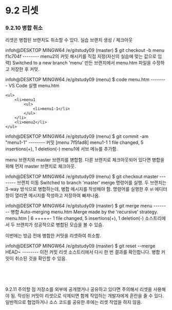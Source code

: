 # 9.2 리셋

### 9.2.10 병합 취소
리셋은 병합된 브랜치도 취소할 수 있다.
실습
브랜치 생성 / 체크아웃


infoh@DESKTOP MINGW64 /e/gitstudy09 (master)
$ git checkout -b menu f1c704f -------- menu2의 커밋 해시키를 직접 지정(자신의 실습에 맞는 값으로 입력)
Switched to a new branch 'menu'
만든 브랜치에서 menu.htm 파일을 수정하고 저장한 후 커밋.

infoh@DESKTOP MINGW64 /e/gitstudy09 (menu)
$ code menu.htm -------- VS Code 실행
menu.htm
```
<ul>
    <li>menu1
        <ul>
            <li>menu1-1</li>
        </ul>
    </li>
    <li>menu2</li>
</ul>
```
infoh@DESKTOP MINGW64 /e/gitstudy09 (menu)
$ git commit -am "menu1-1" -------- 커밋
[menu 7f5fad8] menu1-1
 1 file changed, 5 insertions(+), 1 deletion(-)
menu1에 서브 메뉴를 추가함.



menu 브랜치와 master 브랜치를 병합함. 다른 브랜치로 체크아웃되어 있다면 병합을 위해 먼저 master 브랜치로 체크아웃.

infoh@DESKTOP MINGW64 /e/gitstudy09 (menu)
$ git checkout master -------- 브랜치 이동
Switched to branch 'master'
merge 명령어를 실행. 두 브랜치는 3-way 방식으로 병합하는데, 병합 메시지를 작성해야 함. 명령어를 실행한 후 vi 에디터 창이 열리면 메시지를 작성하고 저장하여 빠져나옴.

infoh@DESKTOP MINGW64 /e/gitstudy09 (master)
$ git merge menu -------- 병합
Auto-merging menu.htm
Merge made by the 'recursive' strategy.
 menu.htm | 6 +++++-
 1 file changed, 5 insertions(+), 1 deletion(-)
소스트리에서 두 브랜치가 성공적으로 병합된 모습을 볼 수 있슴.



이번에는 방금 전에 병합한 커밋을 리셋하여 취소함.

infoh@DESKTOP MINGW64 /e/gitstudy09 (master)
$ git reset --merge HEAD~ -------- 이전 커밋 리셋
소스트리에서 다시 한 번 결과를 확인합니다. 병합 커밋이 취소된 것을 확인할 수 있음.



 

 

9.2.11 주의할 점
저장소를 외부에 공개했거나 공유하고 있다면 주의해서 리셋을 사용해야 됨. 
작성된 커밋이 리셋으로 삭제되면 함께 작업하는 개발자에게 혼란을 줄 수 있다. 
일반적으로 협업하거나 소스 코드를 공유한 후에는 리셋 작업을 하지 않음.

